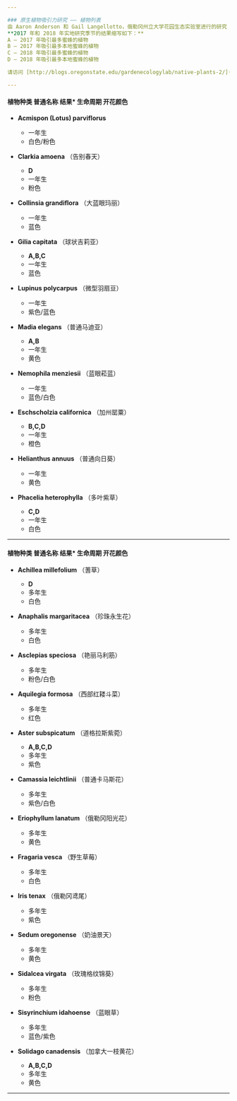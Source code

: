 ```yaml
---

### 原生植物吸引力研究 —— 植物列表  
由 Aaron Anderson 和 Gail Langellotto，俄勒冈州立大学花园生态实验室进行的研究  
**2017 年和 2018 年实地研究季节的结果缩写如下：**  
A – 2017 年吸引最多蜜蜂的植物  
B – 2017 年吸引最多本地蜜蜂的植物  
C – 2018 年吸引最多蜜蜂的植物  
D – 2018 年吸引最多本地蜜蜂的植物  

请访问 [http://blogs.oregonstate.edu/gardenecologylab/native-plants-2/](http://blogs.oregonstate.edu/gardenecologylab/native-plants-2/) 查看详细信息和更新  

---
```


#### 植物种类  普通名称  结果*  生命周期  开花颜色  

- **Acmispon (Lotus) parviflorus**  
  - 一年生  
  - 白色/粉色  

- **Clarkia amoena**  （告别春天）  
  - **D**  
  - 一年生  
  - 粉色  

- **Collinsia grandiflora**  （大蓝眼玛丽）  
  - 一年生  
  - 蓝色  

- **Gilia capitata**  （球状吉莉亚）  
  - **A,B,C**  
  - 一年生  
  - 蓝色  

- **Lupinus polycarpus**  （微型羽扇豆）  
  - 一年生  
  - 紫色/蓝色  

- **Madia elegans**  （普通马迪亚）  
  - **A,B**  
  - 一年生  
  - 黄色  

- **Nemophila menziesii**  （蓝眼菘蓝）  
  - 一年生  
  - 蓝色/白色  

- **Eschscholzia californica**  （加州罂粟）  
  - **B,C,D**  
  - 一年生  
  - 橙色  

- **Helianthus annuus**  （普通向日葵）  
  - 一年生  
  - 黄色  

- **Phacelia heterophylla**  （多叶紫草）  
  - **C,D**  
  - 一年生  
  - 白色  

---

#### 植物种类  普通名称  结果*  生命周期  开花颜色  

- **Achillea millefolium**  （蓍草）  
  - **D**  
  - 多年生  
  - 白色  

- **Anaphalis margaritacea**  （珍珠永生花）  
  - 多年生  
  - 白色  

- **Asclepias speciosa**  （艳丽马利筋）  
  - 多年生  
  - 粉色/白色  

- **Aquilegia formosa**  （西部红耧斗菜）  
  - 多年生  
  - 红色  

- **Aster subspicatum**  （道格拉斯紫菀）  
  - **A,B,C,D**  
  - 多年生  
  - 紫色  

- **Camassia leichtlinii**  （普通卡马斯花）  
  - 多年生  
  - 紫色/白色  

- **Eriophyllum lanatum**  （俄勒冈阳光花）  
  - 多年生  
  - 黄色  

- **Fragaria vesca**  （野生草莓）  
  - 多年生  
  - 白色  

- **Iris tenax**  （俄勒冈鸢尾）  
  - 多年生  
  - 紫色  

- **Sedum oregonense**  （奶油景天）  
  - 多年生  
  - 黄色  

- **Sidalcea virgata**  （玫瑰格纹锦葵）  
  - 多年生  
  - 粉色  

- **Sisyrinchium idahoense**  （蓝眼草）  
  - 多年生  
  - 蓝色/紫色  

- **Solidago canadensis**  （加拿大一枝黄花）  
  - **A,B,C,D**  
  - 多年生  
  - 黄色  

---